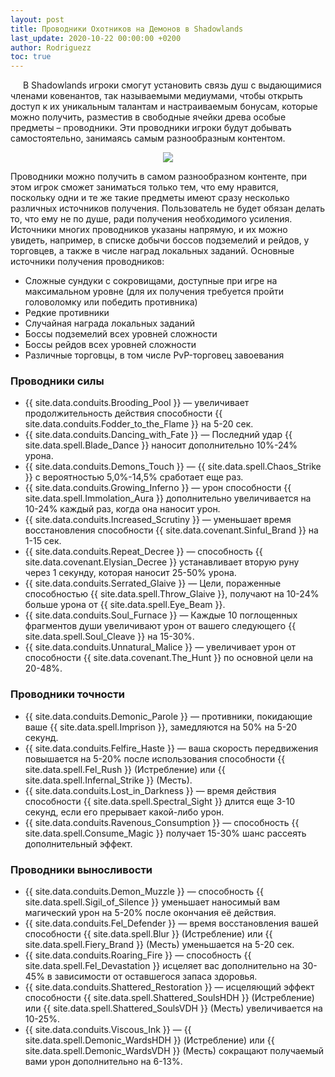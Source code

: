 ```yaml
---
layout: post
title: Проводники Охотников на Демонов в Shadowlands
last_update: 2020-10-22 00:00:00 +0200
author: Rodriguezz
toc: true
---
```


<p style="text-indent: 20px;">В Shadowlands игроки смогут установить связь душ с выдающимися членами ковенантов, так называемыми медиумами, чтобы открыть доступ к их уникальным талантам и настраиваемым бонусам, которые можно получить, разместив в свободные ячейки древа особые предметы – проводники.  Эти проводники игроки будут добывать самостоятельно, занимаясь самым разнообразным контентом.</p>

<p align="center" width="100%"> <img src="{{ site.url }}/assets/img/blog/conduits/conduits_logo.jpg"> </p>

Проводники можно получить в самом разнообразном контенте, при этом игрок сможет заниматься только тем, что ему нравится, поскольку одни и те же такие предметы имеют сразу несколько различных источников получения. Пользователь не будет обязан делать то, что ему не по душе, ради получения необходимого усиления. Источники многих проводников указаны напрямую, и их можно увидеть, например, в списке добычи боссов подземелий и рейдов, у торговцев, а также в числе наград локальных заданий. Основные источники получения проводников:

* Сложные сундуки с сокровищами, доступные при игре на максимальном уровне (для их получения требуется пройти головоломку или победить противника)
* Редкие противники
* Случайная награда локальных заданий
* Боссы подземелий всех уровней сложности
* Боссы рейдов всех уровней сложности
* Различные торговцы, в том числе PvP-торговец завоевания

### Проводники силы

* {{ site.data.conduits.Brooding_Pool }} — увеличивает продолжительность действия способности {{ site.data.conduits.Fodder_to_the_Flame }} на 5-20 сек.
* {{ site.data.conduits.Dancing_with_Fate }} — Последний удар {{ site.data.spell.Blade_Dance }} наносит дополнительно 10%-24% урона.
* {{ site.data.conduits.Demons_Touch }} — {{ site.data.spell.Chaos_Strike }} с вероятностью 5,0%-14,5% сработает еще раз.
* {{ site.data.conduits.Growing_Inferno }} — урон способности {{ site.data.spell.Immolation_Aura }} дополнительно увеличивается на 10-24% каждый раз, когда она наносит урон.
* {{ site.data.conduits.Increased_Scrutiny }} — уменьшает время восстановления способности {{ site.data.covenant.Sinful_Brand }} на 1-15 сек.
* {{ site.data.conduits.Repeat_Decree }} — способность {{ site.data.covenant.Elysian_Decree }} устанавливает вторую руну через 1 секунду, которая наносит 25-50% урона.
* {{ site.data.conduits.Serrated_Glaive }} — Цели, пораженные способностью {{ site.data.spell.Throw_Glaive }}, получают на 10-24% больше урона от {{ site.data.spell.Eye_Beam }}.
* {{ site.data.conduits.Soul_Furnace }} — Каждые 10 поглощенных фрагментов души увеличивают урон от вашего следующего {{ site.data.spell.Soul_Cleave }} на 15-30%.
* {{ site.data.conduits.Unnatural_Malice }} — увеличивает урон от способности {{ site.data.covenant.The_Hunt }} по основной цели на 20-48%.

### Проводники точности

* {{ site.data.conduits.Demonic_Parole }} — противники, покидающие ваше {{ site.data.spell.Imprison }}, замедляются на 50% на 5-20 секунд.
* {{ site.data.conduits.Felfire_Haste }} — ваша скорость передвижения повышается на 5-20% после использования способности {{ site.data.spell.Fel_Rush }} (Истребление) или {{ site.data.spell.Infernal_Strike }} (Месть).
* {{ site.data.conduits.Lost_in_Darkness }} — время действия способности {{ site.data.spell.Spectral_Sight }} длится еще 3-10 секунд, если его прерывает какой-либо урон.
* {{ site.data.conduits.Ravenous_Consumption }} — способность {{ site.data.spell.Consume_Magic }} получает 15-30% шанс рассеять дополнительный эффект.

### Проводники выносливости 

* {{ site.data.conduits.Demon_Muzzle }} — способность {{ site.data.spell.Sigil_of_Silence }} уменьшает наносимый вам магический урон на 5-20% после окончания её действия.
* {{ site.data.conduits.Fel_Defender }} — время восстановления вашей способности {{ site.data.spell.Blur }} (Истребление) или {{ site.data.spell.Fiery_Brand }} (Месть) уменьшается на 5-20 сек.
* {{ site.data.conduits.Roaring_Fire }} — способность {{ site.data.spell.Fel_Devastation }} исцеляет вас дополнительно на 30-45% в зависимости от оставшегося запаса здоровья.
* {{ site.data.conduits.Shattered_Restoration }} — исцеляющий эффект способности {{ site.data.spell.Shattered_SoulsHDH }} (Истребление) или {{ site.data.spell.Shattered_SoulsVDH }} (Месть) увеличивается на 10-25%.
* {{ site.data.conduits.Viscous_Ink }} — {{ site.data.spell.Demonic_WardsHDH }} (Истребление) или {{ site.data.spell.Demonic_WardsVDH }} (Месть) сокращают получаемый вами урон дополнительно на 6-13%.






















